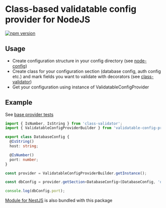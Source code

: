 # Class-based validatable config provider for NodeJS

[![npm version](https://badge.fury.io/js/validatable-config-provider.svg)](https://badge.fury.io/js/validatable-config-provider)

## Usage

- Create configuration structure in your config directory (see [node-config](https://www.npmjs.com/package/config))
- Create class for your configuration section (database config, auth config etc.) and mark fields you want to validate with decorators (see [class-validator](https://www.npmjs.com/package/class-validator))
- Get your configuration using instance of ValidatableConfigProvider

## Example

See [base provider tests](./tests/src/ValidatableConfigProviderImpl.tests.ts)

```ts
import { IsNumber, IsString } from 'class-validator';
import { ValidatableConfigProviderBuilder } from 'validatable-config-provider';

export class DatabaseConfig {
  @IsString()
  host: string;

  @IsNumber()
  port: number;
}

const provider = ValidatableConfigProviderBuilder.getInstance();

const dbConfig = provider.getSection<DatabaseConfig>(DatabaseConfig, 'db');

console.log(dbConfig.port);
```

[Module for NestJS](./validatable-config-provider.module.ts) is also bundled with this package
